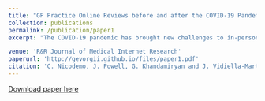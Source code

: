 ```yaml
---
title: "GP Practice Online Reviews before and after the COVID-19 Pandemic"
collection: publications
permalink: /publication/paper1
excerpt: "The COVID-19 pandemic has brought new challenges to in-person encounters with general practitioners (GPs) and has fostered the use of digital health tools. Patient online reviews (PORs) of health care experience offer a method for patients to feedback on the quality of their care. This study sought to determine the latest trends in patient feedback for English GP practices in the National Health Service (NHS). Publicly available PORs for English GP practices between January 2019 and February 2021 were identified and scraped from the NHS website. PORs were characterized based on numerical star ratings (ranging from one to five) and the polarity of their comments. These measures were also calculated at GP practice level to understand whether patients’ perceptions of their practices are constant across time. Of the 58,970 PORs posted between February 2019 and February 2021, 64·6% were positive (defined as a star rating of four or five out of five). After the lockdown measures imposed in April 2020, the share of encounters with GPs rated positively by customers increased. General practices were less likely to reply to their patients’ reviews after April 2020. The relative rank of practices based on their average star rating remained rather constant after the start of the lockdown measures. This study demonstrates how PORs can be used to detect instances of particularly good or bad practice. Since GP Patient Survey has been disrupted during the COVID-19 period, this could be another measure for policy makers to track practice quality."

venue: 'R&R Journal of Medical Internet Research'
paperurl: 'http://gevorgii.github.io/files/paper1.pdf'
citation: 'C. Nicodemo, J. Powell, G. Khandamiryan and J. Vidiella-Martin, RR Journal of Medical Internet Research'
---
```


[Download paper here]([http://academicpages.github.io/files/paper1.pdf)


